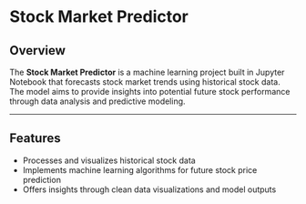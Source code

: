 # Stock Market Predictor

## Overview

The **Stock Market Predictor** is a machine learning project built in Jupyter Notebook that forecasts stock market trends using historical stock data. The model aims to provide insights into potential future stock performance through data analysis and predictive modeling.

---

## Features

- Processes and visualizes historical stock data
- Implements machine learning algorithms for future stock price prediction
- Offers insights through clean data visualizations and model outputs
